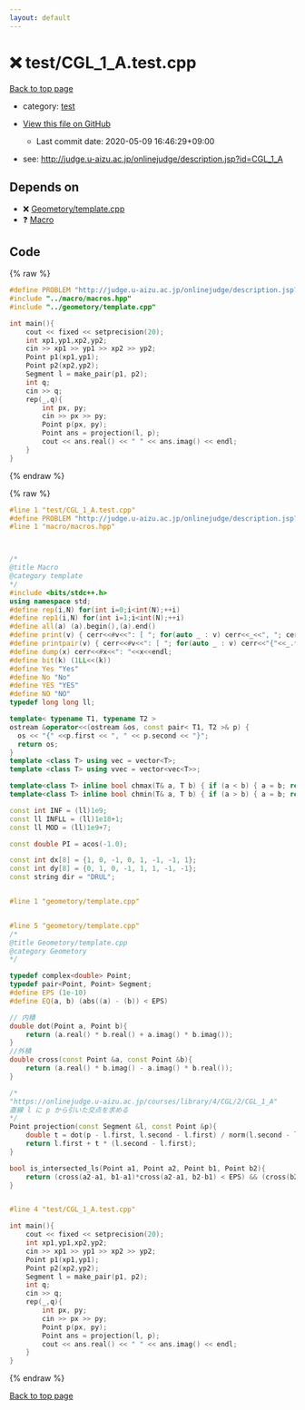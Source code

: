 ```yaml
---
layout: default
---
```


<!-- mathjax config similar to math.stackexchange -->
<script type="text/javascript" async
  src="https://cdnjs.cloudflare.com/ajax/libs/mathjax/2.7.5/MathJax.js?config=TeX-MML-AM_CHTML">
</script>
<script type="text/x-mathjax-config">
  MathJax.Hub.Config({
    TeX: { equationNumbers: { autoNumber: "AMS" }},
    tex2jax: {
      inlineMath: [ ['$','$'] ],
      processEscapes: true
    },
    "HTML-CSS": { matchFontHeight: false },
    displayAlign: "left",
    displayIndent: "2em"
  });
</script>

<script type="text/javascript" src="https://cdnjs.cloudflare.com/ajax/libs/jquery/3.4.1/jquery.min.js"></script>
<script src="https://cdn.jsdelivr.net/npm/jquery-balloon-js@1.1.2/jquery.balloon.min.js" integrity="sha256-ZEYs9VrgAeNuPvs15E39OsyOJaIkXEEt10fzxJ20+2I=" crossorigin="anonymous"></script>
<script type="text/javascript" src="../../assets/js/copy-button.js"></script>
<link rel="stylesheet" href="../../assets/css/copy-button.css" />


# :x: test/CGL_1_A.test.cpp

<a href="../../index.html">Back to top page</a>

* category: <a href="../../index.html#098f6bcd4621d373cade4e832627b4f6">test</a>
* <a href="{{ site.github.repository_url }}/blob/master/test/CGL_1_A.test.cpp">View this file on GitHub</a>
    - Last commit date: 2020-05-09 16:46:29+09:00


* see: <a href="http://judge.u-aizu.ac.jp/onlinejudge/description.jsp?id=CGL_1_A">http://judge.u-aizu.ac.jp/onlinejudge/description.jsp?id=CGL_1_A</a>


## Depends on

* :x: <a href="../../library/geometory/template.cpp.html">Geometory/template.cpp</a>
* :question: <a href="../../library/macro/macros.hpp.html">Macro</a>


## Code

<a id="unbundled"></a>
{% raw %}
```cpp
#define PROBLEM "http://judge.u-aizu.ac.jp/onlinejudge/description.jsp?id=CGL_1_A"
#include "../macro/macros.hpp"
#include "../geometory/template.cpp"

int main(){
    cout << fixed << setprecision(20);
    int xp1,yp1,xp2,yp2;
    cin >> xp1 >> yp1 >> xp2 >> yp2;
    Point p1(xp1,yp1);
    Point p2(xp2,yp2);
    Segment l = make_pair(p1, p2);
    int q;
    cin >> q;
    rep(_,q){
        int px, py;
        cin >> px >> py;
        Point p(px, py);
        Point ans = projection(l, p);
        cout << ans.real() << " " << ans.imag() << endl;
    }
}
```
{% endraw %}

<a id="bundled"></a>
{% raw %}
```cpp
#line 1 "test/CGL_1_A.test.cpp"
#define PROBLEM "http://judge.u-aizu.ac.jp/onlinejudge/description.jsp?id=CGL_1_A"
#line 1 "macro/macros.hpp"



/*
@title Macro
@category template
*/
#include <bits/stdc++.h>
using namespace std;
#define rep(i,N) for(int i=0;i<int(N);++i)
#define rep1(i,N) for(int i=1;i<int(N);++i)
#define all(a) (a).begin(),(a).end()
#define print(v) { cerr<<#v<<": [ "; for(auto _ : v) cerr<<_<<", "; cerr<<"]"<<endl; }
#define printpair(v) { cerr<<#v<<": [ "; for(auto _ : v) cerr<<"{"<<_.first<<","<<_.second<<"}"<<", "; cerr<<"]"<<endl; }
#define dump(x) cerr<<#x<<": "<<x<<endl;
#define bit(k) (1LL<<(k))
#define Yes "Yes"
#define No "No"
#define YES "YES"
#define NO "NO"
typedef long long ll;

template< typename T1, typename T2 >
ostream &operator<<(ostream &os, const pair< T1, T2 >& p) {
  os << "{" <<p.first << ", " << p.second << "}";
  return os;
}
template <class T> using vec = vector<T>;
template <class T> using vvec = vector<vec<T>>;

template<class T> inline bool chmax(T& a, T b) { if (a < b) { a = b; return true; } return false; }
template<class T> inline bool chmin(T& a, T b) { if (a > b) { a = b; return true; } return false; }

const int INF = (ll)1e9;
const ll INFLL = (ll)1e18+1;
const ll MOD = (ll)1e9+7;

const double PI = acos(-1.0);

const int dx[8] = {1, 0, -1, 0, 1, -1, -1, 1};
const int dy[8] = {0, 1, 0, -1, 1, 1, -1, -1};
const string dir = "DRUL";


#line 1 "geometory/template.cpp"


#line 5 "geometory/template.cpp"
/*
@title Geometory/template.cpp
@category Geometory
*/

typedef complex<double> Point;
typedef pair<Point, Point> Segment;
#define EPS (1e-10)
#define EQ(a, b) (abs((a) - (b)) < EPS)

// 内積
double dot(Point a, Point b){
    return (a.real() * b.real() + a.imag() * b.imag());
}
//外積
double cross(const Point &a, const Point &b){
    return (a.real() * b.imag() - a.imag() * b.real());
}

/*
"https://onlinejudge.u-aizu.ac.jp/courses/library/4/CGL/2/CGL_1_A"
直線 l に p から引いた交点を求める
*/
Point projection(const Segment &l, const Point &p){
    double t = dot(p - l.first, l.second - l.first) / norm(l.second - l.first);
    return l.first + t * (l.second - l.first);
}

bool is_intersected_ls(Point a1, Point a2, Point b1, Point b2){
    return (cross(a2-a1, b1-a1)*cross(a2-a1, b2-b1) < EPS) && (cross(b2-b1, a1-b1)*cross(b2-b1, a2-b1) < EPS);
}


#line 4 "test/CGL_1_A.test.cpp"

int main(){
    cout << fixed << setprecision(20);
    int xp1,yp1,xp2,yp2;
    cin >> xp1 >> yp1 >> xp2 >> yp2;
    Point p1(xp1,yp1);
    Point p2(xp2,yp2);
    Segment l = make_pair(p1, p2);
    int q;
    cin >> q;
    rep(_,q){
        int px, py;
        cin >> px >> py;
        Point p(px, py);
        Point ans = projection(l, p);
        cout << ans.real() << " " << ans.imag() << endl;
    }
}

```
{% endraw %}

<a href="../../index.html">Back to top page</a>

